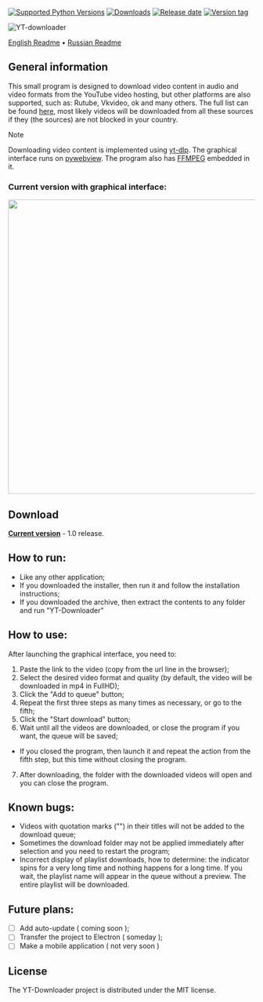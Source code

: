 [![Supported Python Versions](https://img.shields.io/badge/python-3.12%20%7C%203.13-%234B8BBE)](https://www.python.org/downloads/) [![Downloads](https://img.shields.io/github/downloads/Rayness/YouTube-Downloader/total)](https://github.com/Rayness/YouTube-Downloader/releases) [![Release date](https://img.shields.io/github/release-date/Rayness/YouTube-Downloader)]() [![Version tag](https://img.shields.io/github/v/tag/Rayness/YouTube-Downloader)]()

![YT-downloader](https://github.com/user-attachments/assets/6c9eaace-f0aa-4924-8498-bed1be55ca97)

[English Readme](https://github.com/Rayness/YouTube-Downloader/blob/main/README.md)
• [Russian Readme](https://github.com/Rayness/YouTube-Downloader/blob/main/README.ru.md)

## General information
This small program is designed to download video content in audio and video formats from the YouTube video hosting, but other platforms are also supported, such as: Rutube, Vkvideo, ok and many others. The full list can be found [here](https://github.com/yt-dlp/yt-dlp/blob/master/supportedsites.md), most likely videos will be downloaded from all these sources if they (the sources) are not blocked in your country.

> [!NOTE]
> Downloading video content is implemented using [yt-dlp](https://github.com/yt-dlp/yt-dlp). The graphical interface runs on [pywebview](https://github.com/r0x0r/pywebview). The program also has [FFMPEG](https://ffmpeg.org/) embedded in it.

### Current version with graphical interface:
<img src="https://github.com/user-attachments/assets/50653621-2a6c-44bd-b75e-0c81b438c9ce" width="600">

## Download

**[Current version](https://github.com/Rayness/YouTube-Downloader/releases/tag/v1.0.0-beta)** - 1.0 release.

## How to run:
- Like any other application;
- If you downloaded the installer, then run it and follow the installation instructions;
- If you downloaded the archive, then extract the contents to any folder and run "YT-Downloader"

## How to use:
After launching the graphical interface, you need to:
1. Paste the link to the video (copy from the url line in the browser);
2. Select the desired video format and quality (by default, the video will be downloaded in mp4 in FullHD);
3. Click the "Add to queue" button;
4. Repeat the first three steps as many times as necessary, or go to the fifth;
5. Click the "Start download" button;
6. Wait until all the videos are downloaded, or close the program if you want, the queue will be saved;
- If you closed the program, then launch it and repeat the action from the fifth step, but this time without closing the program.
7. After downloading, the folder with the downloaded videos will open and you can close the program.

## Known bugs:
- Videos with quotation marks ("") in their titles will not be added to the download queue;
- Sometimes the download folder may not be applied immediately after selection and you need to restart the program;
- Incorrect display of playlist downloads, how to determine: the indicator spins for a very long time and nothing happens for a long time. If you wait, the playlist name will appear in the queue without a preview. The entire playlist will be downloaded.

## Future plans:
- [ ] Add auto-update ( coming soon );
- [ ] Transfer the project to Electron ( someday );
- [ ] Make a mobile application ( not very soon )

## License

The YT-Downloader project is distributed under the MIT license.
